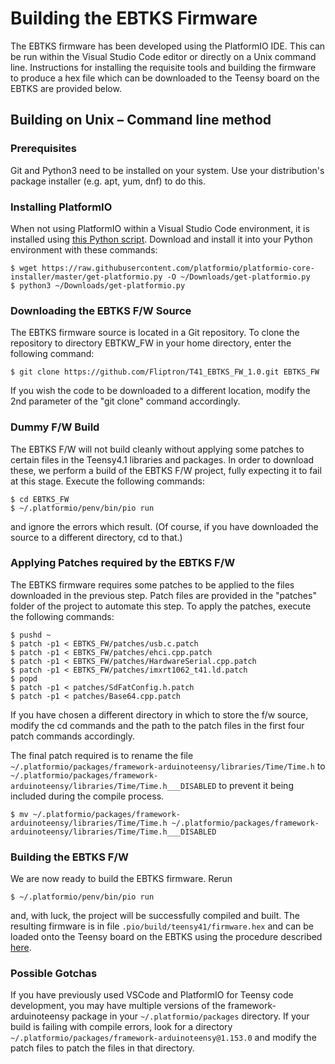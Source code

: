 # Building the EBTKS Firmware

The EBTKS firmware has been developed using the PlatformIO IDE.  This can be run within the Visual Studio Code editor or directly on a Unix command line.  Instructions for installing the requisite tools and building the firmware to produce a hex file which can be downloaded to the Teensy board on the EBTKS are provided below.

## Building on Unix – Command line method

### Prerequisites

Git and Python3 need to be installed on your system.  Use your distribution's package installer (e.g. apt, yum, dnf) to do this.

### Installing PlatformIO

When not using PlatformIO within a Visual Studio Code environment, it is installed using [this Python script](https://raw.githubusercontent.com/platformio/platformio-core-installer/master/get-platformio.py).  Download and install it into your Python environment with these commands:
```console
$ wget https://raw.githubusercontent.com/platformio/platformio-core-installer/master/get-platformio.py -O ~/Downloads/get-platformio.py
$ python3 ~/Downloads/get-platformio.py
```
### Downloading the EBTKS F/W Source

The EBTKS firmware source is located in a Git repository.  To clone the repository to directory EBTKW_FW in your home directory, enter the following command:
```console
$ git clone https://github.com/Fliptron/T41_EBTKS_FW_1.0.git EBTKS_FW
```
If you wish the code to be downloaded to a different location, modify the 2nd parameter of the "git clone" command accordingly.

### Dummy F/W Build

The EBTKS F/W will not build cleanly without applying some patches to certain files in the Teensy4.1 libraries and packages.  In order to download these, we perform a build of the EBTKS F/W project, fully expecting it to fail at this stage.  Execute the following commands:
```console
$ cd EBTKS_FW
$ ~/.platformio/penv/bin/pio run
```
and ignore the errors which result.  (Of course, if you have downloaded the source to a different directory, cd to that.)

### Applying Patches required by the EBTKS F/W

The EBTKS firmware requires some patches to be applied to the files downloaded in the previous step.  Patch files are provided in the "patches" folder of the project to automate this step.  To apply the patches, execute the following commands:
```console
$ pushd ~
$ patch -p1 < EBTKS_FW/patches/usb.c.patch
$ patch -p1 < EBTKS_FW/patches/ehci.cpp.patch
$ patch -p1 < EBTKS_FW/patches/HardwareSerial.cpp.patch
$ patch -p1 < EBTKS_FW/patches/imxrt1062_t41.ld.patch
$ popd
$ patch -p1 < patches/SdFatConfig.h.patch
$ patch -p1 < patches/Base64.cpp.patch
```
If you have chosen a different directory in which to store the f/w source, modify the cd commands and the path to the patch files in the first four patch commands accordingly.

The final patch required is to rename the file `~/.platformio/packages/framework-arduinoteensy/libraries/Time/Time.h` to `~/.platformio/packages/framework-arduinoteensy/libraries/Time/Time.h___DISABLED` to prevent it being included during the compile process.
```console
$ mv ~/.platformio/packages/framework-arduinoteensy/libraries/Time/Time.h ~/.platformio/packages/framework-arduinoteensy/libraries/Time/Time.h___DISABLED
```

### Building the EBTKS F/W

We are now ready to build the EBTKS firmware.  Rerun
```console
$ ~/.platformio/penv/bin/pio run
```
and, with luck, the project will be successfully compiled and built.  The resulting firmware is in file `.pio/build/teensy41/firmware.hex` and can be loaded onto the Teensy board on the EBTKS using the procedure described [here](http://www.fliptronics.com/EBTKS/Updating_the_EBTKS_Firmware.html#updating-the-ebtks-firmware).

### Possible Gotchas

If you have previously used VSCode and PlatformIO for Teensy code development, you may have multiple versions of the framework-arduinoteensy package in your `~/.platformio/packages` directory.  If your build is failing with compile errors, look for a directory `~/.platformio/packages/framework-arduinoteensy@1.153.0` and modify the patch files to patch the files in that directory.

